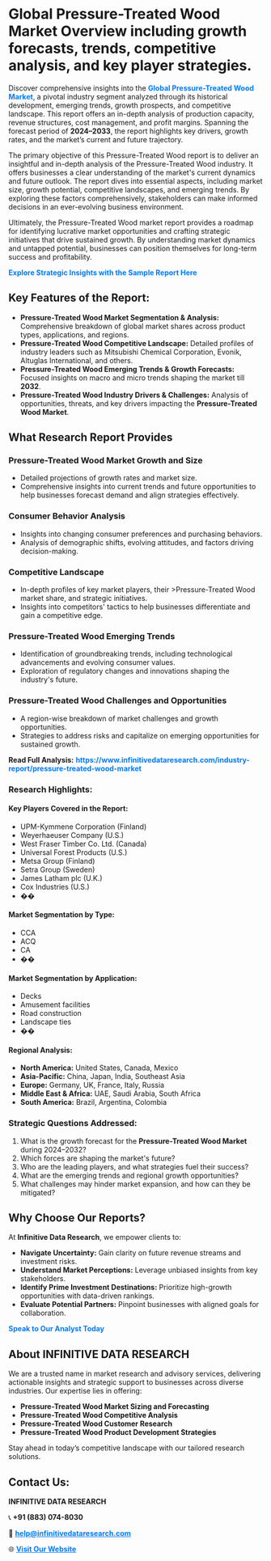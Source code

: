 <h1>Global Pressure-Treated Wood Market Overview including growth forecasts, trends, competitive analysis, and key player strategies.</h1>
<p>
Discover comprehensive insights into the 
<a href="https://www.infinitivedataresearch.com/industry-report/pressure-treated-wood-market" rel="dofollow" style="color: #007BFF; text-decoration: none;"><strong>Global Pressure-Treated Wood Market</strong></a>, a pivotal industry segment analyzed through its historical development, emerging trends, growth prospects, and competitive landscape. This report offers an in-depth analysis of production capacity, revenue structures, cost management, and profit margins. Spanning the forecast period of <strong>2024–2033</strong>, the report highlights key drivers, growth rates, and the market’s current and future trajectory.
</p>
<p>
The primary objective of this Pressure-Treated Wood report is to deliver an insightful and in-depth analysis of the Pressure-Treated Wood industry. It offers businesses a clear understanding of the market's current dynamics and future outlook. The report dives into essential aspects, including market size, growth potential, competitive landscapes, and emerging trends. By exploring these factors comprehensively, stakeholders can make informed decisions in an ever-evolving business environment.
</p>
<p>
Ultimately, the Pressure-Treated Wood market report provides a roadmap for identifying lucrative market opportunities and crafting strategic initiatives that drive sustained growth. By understanding market dynamics and untapped potential, businesses can position themselves for long-term success and profitability.
</p>
<p>
<a href="https://www.infinitivedataresearch.com/request-sample/reportId=109513" style="color: #007BFF; text-decoration: none;"><strong>Explore Strategic Insights with the Sample Report Here</strong></a>
</p>

<h2>Key Features of the Report:</h2>
<ul>
<li><strong>Pressure-Treated Wood Market Segmentation & Analysis:</strong> Comprehensive breakdown of global market shares across product types, applications, and regions.</li>
<li><strong>Pressure-Treated Wood Competitive Landscape:</strong> Detailed profiles of industry leaders such as Mitsubishi Chemical Corporation, Evonik, Altuglas International, and others.</li>
<li><strong>Pressure-Treated Wood Emerging Trends & Growth Forecasts:</strong> Focused insights on macro and micro trends shaping the market till <strong>2032</strong>.</li>
<li><strong>Pressure-Treated Wood Industry Drivers & Challenges:</strong> Analysis of opportunities, threats, and key drivers impacting the <strong>Pressure-Treated Wood Market</strong>.</li>
</ul>

<h2>What Research Report Provides</h2>
<h3>Pressure-Treated Wood Market Growth and Size</h3>
<ul>
<li>Detailed projections of growth rates and market size.</li>
<li>Comprehensive insights into current trends and future opportunities to help businesses forecast demand and align strategies effectively.</li>
</ul>

<h3>Consumer Behavior Analysis</h3>
<ul>
<li>Insights into changing consumer preferences and purchasing behaviors.</li>
<li>Analysis of demographic shifts, evolving attitudes, and factors driving decision-making.</li>
</ul>

<h3>Competitive Landscape</h3>
<ul>
<li>In-depth profiles of key market players, their >Pressure-Treated Wood market share, and strategic initiatives.</li>
<li>Insights into competitors' tactics to help businesses differentiate and gain a competitive edge.</li>
</ul>

<h3>Pressure-Treated Wood Emerging Trends</h3>
<ul>
<li>Identification of groundbreaking trends, including technological advancements and evolving consumer values.</li>
<li>Exploration of regulatory changes and innovations shaping the industry's future.</li>
</ul>

<h3>Pressure-Treated Wood Challenges and Opportunities</h3>
<ul>
<li>A region-wise breakdown of market challenges and growth opportunities.</li>
<li>Strategies to address risks and capitalize on emerging opportunities for sustained growth.</li>
</ul>
<p><strong>Read Full Analysis:</strong> <a href="https://www.infinitivedataresearch.com/industry-report/pressure-treated-wood-market" rel="dofollow" style="color: #007BFF; text-decoration: none;"><strong>https://www.infinitivedataresearch.com/industry-report/pressure-treated-wood-market</strong></a></p>
<h3>Research Highlights:</h3>
<h4>Key Players Covered in the Report:</h4>
<ul><li>UPM-Kymmene Corporation (Finland)</li><li>Weyerhaeuser Company (U.S.)</li><li>West Fraser Timber Co. Ltd. (Canada)</li><li>Universal Forest Products (U.S.)</li><li>Metsa Group (Finland)</li><li>Setra Group (Sweden)</li><li>James Latham plc (U.K.)</li><li>Cox Industries (U.S.)</li><li>��</li></ul>
<h4>Market Segmentation by Type:</h4>
<ul><li>CCA</li><li>ACQ</li><li>CA</li><li>��</li></ul>
<h4>Market Segmentation by Application:</h4>
<ul><li>Decks</li><li>Amusement facilities</li><li>Road construction</li><li>Landscape ties</li><li>��</li></ul>

<h4>Regional Analysis:</h4>
<ul>
<li><strong>North America:</strong> United States, Canada, Mexico</li>
<li><strong>Asia-Pacific:</strong> China, Japan, India, Southeast Asia</li>
<li><strong>Europe:</strong> Germany, UK, France, Italy, Russia</li>
<li><strong>Middle East & Africa:</strong> UAE, Saudi Arabia, South Africa</li>
<li><strong>South America:</strong> Brazil, Argentina, Colombia</li>
</ul>

<h3>Strategic Questions Addressed:</h3>
<ol>
<li>What is the growth forecast for the <strong>Pressure-Treated Wood Market</strong> during 2024–2032?</li>
<li>Which forces are shaping the market's future?</li>
<li>Who are the leading players, and what strategies fuel their success?</li>
<li>What are the emerging trends and regional growth opportunities?</li>
<li>What challenges may hinder market expansion, and how can they be mitigated?</li>
</ol>

<h2>Why Choose Our Reports?</h2>
<p>At <strong>Infinitive Data Research</strong>, we empower clients to:</p>
<ul>
<li><strong>Navigate Uncertainty:</strong> Gain clarity on future revenue streams and investment risks.</li>
<li><strong>Understand Market Perceptions:</strong> Leverage unbiased insights from key stakeholders.</li>
<li><strong>Identify Prime Investment Destinations:</strong> Prioritize high-growth opportunities with data-driven rankings.</li>
<li><strong>Evaluate Potential Partners:</strong> Pinpoint businesses with aligned goals for collaboration.</li>
</ul>
<p><a href="https://www.infinitivedataresearch.com/industry-report/pressure-treated-wood-market" rel="dofollow" style="color: #007BFF; text-decoration: none;"><strong>Speak to Our Analyst Today</strong></a></p>

<h2>About INFINITIVE DATA RESEARCH</h2>
<p>We are a trusted name in market research and advisory services, delivering actionable insights and strategic support to businesses across diverse industries. Our expertise lies in offering:</p>
<ul>
<li><strong>Pressure-Treated Wood Market Sizing and Forecasting</strong></li>
<li><strong>Pressure-Treated Wood Competitive Analysis</strong></li>
<li><strong>Pressure-Treated Wood Customer Research</strong></li>
<li><strong>Pressure-Treated Wood Product Development Strategies</strong></li>
</ul>
<p>Stay ahead in today’s competitive landscape with our tailored research solutions.</p>

<h2>Contact Us:</h2>
<p><strong>INFINITIVE DATA RESEARCH</strong></p>
<p>📞 <strong>+91 (883) 074-8030</strong></p>
<p>📧 <strong><a href="mailto:help@infinitivedataresearch.com" style="color: #007BFF;">help@infinitivedataresearch.com</a></strong></p>
<p>🌐 <strong><a href="https://www.infinitivedataresearch.com" rel="dofollow" style="color: #007BFF;">Visit Our Website</a></strong></p>